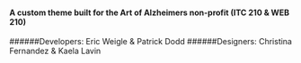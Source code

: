 
#### A custom theme built for the Art of Alzheimers non-profit (ITC 210 & WEB 210)
######Developers: Eric Weigle &amp; Patrick Dodd
######Designers: Christina Fernandez &amp; Kaela Lavin


